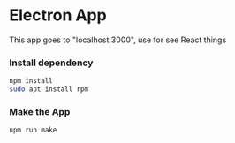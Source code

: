 # Electron App

This app goes to "localhost:3000", use for see React things 

### Install dependency

```bash
npm install
sudo apt install rpm
```

### Make the App

```bash
npm run make 
```

